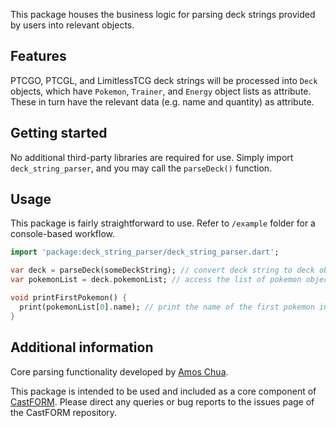 This package houses the business logic for parsing deck strings provided by users into relevant objects.

## Features

PTCGO, PTCGL, and LimitlessTCG deck strings will be processed into `Deck` objects, which have `Pokemon`, `Trainer`, and `Energy` object
lists as attribute.
These in turn have the relevant data (e.g. name and quantity) as attribute.

## Getting started

No additional third-party libraries are required for use. Simply import `deck_string_parser`, and you may call
the `parseDeck()` function.

## Usage

This package is fairly straightforward to use. Refer to `/example` folder for a console-based workflow.

```dart
import 'package:deck_string_parser/deck_string_parser.dart';

var deck = parseDeck(someDeckString); // convert deck string to deck object
var pokemonList = deck.pokemonList; // access the list of pokemon objects

void printFirstPokemon() {
  print(pokemonList[0].name); // print the name of the first pokemon in the deck
}
```

## Additional information

Core parsing functionality developed by [Amos Chua](https://github.com/KOOKIIEStudios).

This package is intended to be used and included as a core component
of [CastFORM](https://github.com/BAA-Studios/CastFORM). Please direct any queries or bug reports to the issues page of
the CastFORM repository.
